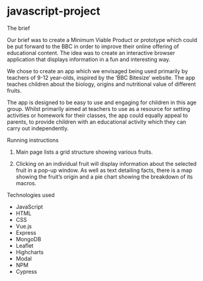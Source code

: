 # javascript-project

The brief

Our brief was to create a Minimum Viable Product or prototype which could be put forward to the BBC in order to improve their online offering of educational content.  The idea was to create an interactive browser application that displays information in a fun and interesting way. 

We chose to create an app which we envisaged being used primarily by teachers of 9-12 year-olds, inspired by the ‘BBC Bitesize’ website.  The app teaches children about the biology, origins and nutritional value of different fruits.

The app is designed to be easy to use and engaging for children in this age group.  Whilst primarily aimed at teachers to use as a resource for setting activities or homework for their classes, the app could equally appeal to parents, to provide children with an educational activity which they can carry out independently. 

Running instructions

1. Main page lists a grid structure showing various fruits.

2. Clicking on an individual fruit will display information about the selected fruit in a pop-up window.  As well as text detailing facts, there is a map showing the fruit’s origin and a pie chart showing the breakdown of its macros. 

Technologies used

- JavaScript
- HTML
- CSS
- Vue.js
- Express
- MongoDB
- Leaflet
- Highcharts
- Modal
- NPM
- Cypress
